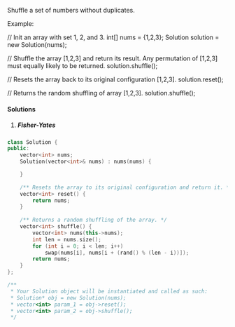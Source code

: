 Shuffle a set of numbers without duplicates.

Example:

// Init an array with set 1, 2, and 3.
int[] nums = {1,2,3};
Solution solution = new Solution(nums);

// Shuffle the array [1,2,3] and return its result. Any permutation of [1,2,3] must equally likely to be returned.
solution.shuffle();

// Resets the array back to its original configuration [1,2,3].
solution.reset();

// Returns the random shuffling of array [1,2,3].
solution.shuffle();


#### Solutions

1. ##### Fisher-Yates

```c++
class Solution {
public:
    vector<int> nums;
    Solution(vector<int>& nums) : nums(nums) {

    }
    
    /** Resets the array to its original configuration and return it. */
    vector<int> reset() {
        return nums;
    }
    
    /** Returns a random shuffling of the array. */
    vector<int> shuffle() {
        vector<int> nums(this->nums);
        int len = nums.size();
        for (int i = 0; i < len; i++)
            swap(nums[i], nums[i + (rand() % (len - i))]);
        return nums;
    }
};

/**
 * Your Solution object will be instantiated and called as such:
 * Solution* obj = new Solution(nums);
 * vector<int> param_1 = obj->reset();
 * vector<int> param_2 = obj->shuffle();
 */
```